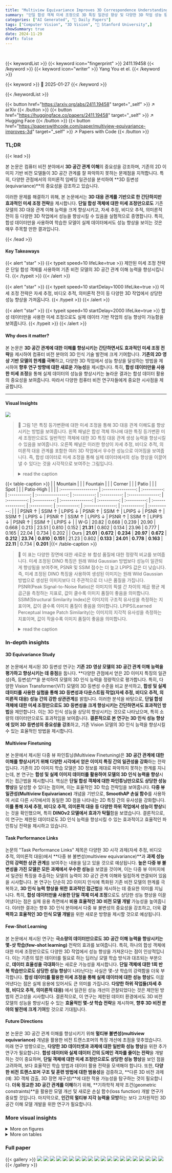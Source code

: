 ```yaml
---
title: "Multiview Equivariance Improves 3D Correspondence Understanding with Minimal Feature Finetuning"
summary: "단일 합성 객체 미세 조정으로 3D 특징 일관성 향상 및 다양한 3D 작업 성능 향상!"
categories: ["AI Generated", "🤗 Daily Papers"]
tags: ["Computer Vision", "3D Vision", "🏢 Stanford University",]
showSummary: true
date: 2024-11-29
draft: false
---
```


<br>

{{< keywordList >}}
{{< keyword icon="fingerprint" >}} 2411.19458 {{< /keyword >}}
{{< keyword icon="writer" >}} Yang You et el. {{< /keyword >}}
 
{{< keyword >}} 🤗 2025-01-27 {{< /keyword >}}
 
{{< /keywordList >}}

{{< button href="https://arxiv.org/abs/2411.19458" target="_self" >}}
↗ arXiv
{{< /button >}}
{{< button href="https://huggingface.co/papers/2411.19458" target="_self" >}}
↗ Hugging Face
{{< /button >}}
{{< button href="https://paperswithcode.com/paper/multiview-equivariance-improves-3d" target="_self" >}}
↗ Papers with Code
{{< /button >}}




### TL;DR


{{< lead >}}

본 논문은 컴퓨터 비전 분야에서 **3D 공간 관계 이해**의 중요성을 강조하며, 기존의 2D 이미지 기반 비전 모델들이 3D 공간 관계를 잘 파악하지 못하는 문제점을 지적합니다. 특히, 다양한 관점에서의 의미론적 임베딩 일관성을 분석하여 **3D 등변성(equivariance)**의 중요성을 강조하고 있습니다. 



이러한 문제를 해결하기 위해, 본 논문에서는 **3D 대응 관계를 기반으로 한 간단하지만 효과적인 미세 조정 전략**을 제시합니다. **단일 합성 객체에 대한 미세 조정만으로도** 기존 모델의 3D 대응 관계 이해 능력을 크게 향상시키고, 자세 추정, 비디오 추적, 의미론적 전이 등 다양한 3D 작업에서 성능을 향상시킬 수 있음을 실험적으로 증명합니다. 특히, 합성 데이터만을 사용하여 학습한 모델이 실제 데이터에서도 성능 향상을 보이는 것은 매우 주목할 만한 결과입니다.

{{< /lead >}}


#### Key Takeaways

{{< alert "star" >}}
{{< typeit speed=10 lifeLike=true >}} 제안된 미세 조정 전략은 단일 합성 객체를 사용하여 기존 비전 모델의 3D 공간 관계 이해 능력을 향상시킵니다. {{< /typeit >}}
{{< /alert >}}

{{< alert "star" >}}
{{< typeit speed=10 startDelay=1000 lifeLike=true >}} 미세 조정 전략은 자세 추정, 비디오 추적, 의미론적 전이 등 다양한 3D 작업에서 상당한 성능 향상을 가져옵니다. {{< /typeit >}}
{{< /alert >}}

{{< alert "star" >}}
{{< typeit speed=10 startDelay=2000 lifeLike=true >}} 합성 데이터만을 사용한 미세 조정으로도 실제 데이터 기반 작업의 성능 향상이 가능함을 보여줍니다. {{< /typeit >}}
{{< /alert >}}

#### Why does it matter?
본 논문은 **3D 공간 관계에 대한 이해를 향상시키는 간단하면서도 효과적인 미세 조정 전략**을 제시하여 컴퓨터 비전 분야의 3D 인식 기술 발전에 크게 기여합니다. **기존의 2D 영상 기반 모델의 한계를 극복**하고, 다양한 3D 작업에서 성능 향상을 달성하는 방법을 제시하여 **향후 연구 방향에 대한 새로운 가능성**을 제시합니다. 특히, **합성 데이터만을 사용한 미세 조정**을 통해 실제 데이터의 성능을 향상시키는 놀라운 결과는 합성 데이터 활용의 중요성을 보여줍니다. 따라서 다양한 컴퓨터 비전 연구자들에게 중요한 시사점을 제공합니다.

------
#### Visual Insights



![](https://arxiv.org/html/2411.19458/extracted/6033091/figures/teaser.png)

> 🔼 그림 1은 특징 등가변환에 대한 미세 조정을 통해 3D 대응 관계 이해도를 향상시키는 방법을 보여줍니다. 왼쪽 패널은 합성 객체 하나에 대한 특징 등가변환 미세 조정만으로도 일반적인 객체에 대한 3D 특징 대응 관계 생성 능력을 향상시킬 수 있음을 보여줍니다. 오른쪽 패널은 이러한 향상이 자세 추정, 비디오 추적, 의미론적 대응 관계를 포함한 여러 3D 작업에서 우수한 성능으로 이어짐을 보여줍니다.  즉, 합성 데이터로 미세 조정을 통해 실제 데이터에서의 성능 향상을 이끌어낼 수 있다는 것을 시각적으로 보여주는 그림입니다.
> <details>
> <summary>read the caption</summary>
> Figure 1: Improving 3D correspondence understanding through finetuning on feature equivariance. Left: finetuning feature equivariance on one synthetic object can already enhance the vision transformer’s ability to generate better 3D feature correspondences on general objects. Right: This improvement further leads to superior performance across multiple 3D tasks, including pose estimation, video tracking, and semantic correspondence.
> </details>





{{< table-caption >}}
|                     | Mountain          |             |             | Fountain         |             |             | Corner           |             |             | Patio            |             |             | Spot             |             |             | Patio-High       |             |             |
| :------------------ | :----------------: | :----------: | :----------: | :---------------: | :----------: | :----------: | :---------------: | :----------: | :----------: | :---------------: | :----------: | :----------: | :---------------: | :----------: | :----------: | :---------------: | :----------: | :----------: |
|                     | PSNR ↑             | SSIM ↑       | LPIPS ↓      | PSNR ↑            | SSIM ↑       | LPIPS ↓      | PSNR ↑            | SSIM ↑       | LPIPS ↓      | PSNR ↑            | SSIM ↑       | LPIPS ↓      | PSNR ↑            | SSIM ↑       | LPIPS ↓      | PSNR ↑            | SSIM ↑       | LPIPS ↓      |
| W-G                 | 20.82             | 0.668        | 0.239        | 20.90            | 0.668        | 0.213        | 23.51            | 0.810        | 0.152        | **21.31**         | 0.802        | 0.134        | 23.96            | 0.777        | 0.165        | 22.04            | 0.734        | 0.202        |
| Ours                | **21.01**         | **0.672**    | **0.234**    | **20.97**        | **0.672**    | **0.212**    | **23.74**         | **0.810**    | **0.151**    | 21.23            | 0.802        | **0.133**    | **24.01**         | **0.778**    | **0.163**    | **22.11**         | 0.734        | **0.201**    |{{< /table-caption >}}

> 🔼 이 표는 다양한 장면에 대한 새로운 뷰 합성 품질에 대한 정량적 비교를 보여줍니다. 미세 조정된 DINO 특징은 원래 Wild Gaussian 방법보다 성능이 일관되게 향상됨을 보여주며, PSNR 및 SSIM 점수는 더 높고 LPIPS 값은 더 낮습니다. 즉, 미세 조정된 DINO 특징을 사용하여 생성된 이미지는 원래 Wild Gaussian 방법으로 생성된 이미지보다 더 주관적으로 더 나은 품질을 가집니다. PSNR(Peak Signal-to-Noise Ratio)은 이미지의 픽셀 간 차이의 제곱 평균 제곱근을 측정하는 지표로, 값이 클수록 이미지 품질이 좋음을 의미합니다. SSIM(Structural Similarity Index)은 이미지의 구조적 유사성을 측정하는 지표이며, 값이 클수록 이미지 품질이 좋음을 의미합니다. LPIPS(Learned Perceptual Image Patch Similarity)는 이미지의 지각적 유사성을 측정하는 지표이며, 값이 작을수록 이미지 품질이 좋음을 의미합니다.
> <details>
> <summary>read the caption</summary>
> Table 1: Quantitative comparison of novel view synthesis quality across different scenes. Our fine-tuned DINO features consistently improve performance over the original Wild-Gaussians method, showing higher PSNR and SSIM scores, and lower LPIPS values.
> </details>





### In-depth insights


#### 3D Equivariance Study
본 논문에서 제시된 3D 등변성 연구는 **기존 2D 영상 모델의 3D 공간 관계 이해 능력을 평가하고 향상시키는 데 중점**을 둡니다.  **다양한 관점에서 얻은 2D 이미지 특징의 일관성(즉, 등변성)**을 분석하여 모델의 3D 인식 능력을 정량적으로 평가합니다. 특히, 다양한 Vision Transformer(ViT) 모델의 3D 등변성 수준을 비교 분석하고, **합성 및 실제 데이터를 사용한 실험을 통해 3D 등변성과 다운스트림 작업(자세 추정, 비디오 추적, 의미론적 대응) 성능 간의 강한 상관관계**를 밝힙니다. 이러한 분석을 바탕으로, **단일 합성 객체에 대한 미세 조정만으로도 3D 등변성을 크게 향상시키는 간단하면서도 효과적인 방법**을 제안합니다. 이는 3D 인식 성능을 상당히 향상시키는 것으로 나타났으며, 특히 소량의 데이터만으로도 효과적임을 보여줍니다.  **결론적으로 본 연구는 3D 인식 성능 향상에 있어 3D 등변성의 중요성을 강조**하고,  기존 Vision 모델의 3D 인식 능력을 향상시킬 수 있는 효율적인 방법을 제시합니다.

#### Multiview Finetuning
본 논문에서 제시된 다중 뷰 파인튜닝(Multiview Finetuning)은 **3D 공간 관계에 대한 이해를 향상시키기 위해 다양한 시각에서 얻은 이미지 특징 간의 일관성을 강화**하는 전략입니다.  기존의 2D 이미지 학습 모델은 3D 정보를 제대로 파악하지 못하는 한계를 지니는데, 본 연구는 **합성 및 실제 이미지 데이터를 활용하여 모델의 3D 인식 능력을 향상**시키는 접근법을 제시합니다.  핵심은 **단일 합성 객체에 대한 파인튜닝만으로도 상당한 성능 향상**을 달성할 수 있다는 점이며, 이는 효율적인 3D 학습 전략임을 보여줍니다.  **다중 뷰 일관성(Multiview Equivariance)** 개념을 기반으로, **SmoothAP 손실 함수**를 사용하여 서로 다른 시각에서의 동일한 3D 점을 나타내는 2D 특징 간의 유사성을 강화합니다.  **이를 통해 자세 추정, 비디오 추적, 의미론적 대응 등 다양한 하위 작업에서 성능이 향상**되는 것을 확인했으며, 특히 **DINOv2 모델에서 효과가 탁월**함을 보였습니다.  결론적으로, 이 연구는 제한된 데이터로도 3D 인식 능력을 향상시킬 수 있는 효과적이고 효율적인 파인튜닝 전략을 제시하고 있습니다.

#### Task Performance Links
논문의 "Task Performance Links" 제목은 다양한 3D 시각 과제(자세 추정, 비디오 추적, 의미론적 대응)에서 **다중 뷰 불변성(multiview equivariance)**과 **과제 성능 간의 강력한 상관 관계**를 보여주는 내용을 담고 있을 것으로 예상됩니다.  **높은 다중 뷰 불변성을 가진 모델은 모든 과제에서 우수한 성능**을 보였을 것이며, 이는 다중 뷰 이미지에서 일관된 특징을 추출하는 모델의 능력이 3D 공간 관계 이해와 밀접하게 연결되어 있음을 시사합니다.  본 연구는 단순히 2D 이미지 인식에 특화된 기존 비전 모델의 한계를 극복하고, **3D 인식 능력 향상을 위한 효과적인 접근법**을 제시하는 데 중요한 의미를 지닙니다.  특히, **합성 데이터만을 사용한 단일 객체 미세 조정**으로도 상당한 성능 향상을 이끌어냈다는 점은 실제 응용 측면에서 **비용 효율적인 3D 비전 모델 개발** 가능성을 높여줍니다. 이러한 결과는 향후 3D 인식 분야에서 다중 뷰 불변성의 중요성을 강조하고, 더욱 **강력하고 효율적인 3D 인식 모델 개발**을 위한 새로운 방향을 제시할 것으로 예상됩니다.

#### Few-Shot Learning
본 논문에서 제시된 연구는 **극소량의 데이터만으로도 3D 공간 이해 능력을 향상시키는 몇-샷 학습(few-shot learning)** 전략의 효과를 보여줍니다.  특히, 하나의 합성 객체에 대한 미세 조정만으로도 다양한 3D 작업에서 성능 향상을 가져온다는 점이 인상적입니다. 이는 기존의 많은 데이터를 필요로 하는 딥러닝 모델 학습 방식과 대조되는 부분으로, **데이터 효율성을 극대화**하는 새로운 가능성을 제시합니다.  **단일 객체에 대한 1회 반복 학습만으로도 상당한 성능 향상**이 나타난다는 사실은 몇-샷 학습의 강력함을 더욱 부각합니다.  **합성 데이터를 활용한 미세 조정을 통해 실제 데이터에 대한 성능 향상**도 이끌어낸다는 점은 실제 응용에 있어서도 큰 의미를 가집니다.  **다양한 하위 작업들(자세 추정, 비디오 추적, 의미론적 대응)** 에서 일관된 성능 개선이 관찰되었다는 것은 제안된 방법의 견고성을 시사합니다.  결론적으로, 이 연구는 제한된 데이터 환경에서도 3D 비전 모델의 성능을 향상시킬 수 있는 **효율적인 몇-샷 학습 전략**을 제시하며, **향후 3D 비전 분야의 발전에 크게 기여**할 것으로 기대됩니다.

#### Future Directions
본 논문은 3D 공간 관계 이해를 향상시키기 위해 **멀티뷰 불변성(multiview equivariance)** 개념을 활용한 비전 트랜스포머의 특징 개선에 초점을 맞추었습니다.  미래 연구 방향으로는, **다양한 3D 데이터셋과 과제에 대한 일반화 성능 향상**을 위한 추가 연구가 필요합니다.  **합성 데이터와 실제 데이터 간의 도메인 격차를 줄이는 전략**을 개발하는 것이 중요하며,  **단일 객체에 대한 미세 조정만으로도 상당한 성능 향상**을 보인 점을 고려하여, 보다 효율적인 학습 방법과 데이터 활용 전략을 모색해야 합니다.  또한, **다양한 비전 트랜스포머 구조 및 훈련 방법에 대한 범용성**을 검증하고,  **다른 3D 비전 과제(예: 3D 객체 검출, 3D 장면 재구성)**에 대한 적용 가능성을 탐구하는 것이 필요합니다.  **더욱 정교한 3D 공간 관계를 이해**하기 위해, **기하학적 제약 조건(geometric constraints)**을 활용한 모델 개선 및 새로운 손실 함수(loss function) 개발 연구가 중요할 것입니다.  마지막으로, **인간의 멀티뷰 지각 능력을 모방**하는 보다 고차원적인 3D 공간 이해 모델 개발을 위한 연구가 필요합니다.


### More visual insights

<details>
<summary>More on figures
</summary>


![](https://arxiv.org/html/2411.19458/extracted/6033091/figures/horse.png)

> 🔼 그림 2는 다양한 비전 트랜스포머 모델(ViT)의 특징을 시각화하여 3D 공간 관계 이해 능력을 비교 분석한 그림입니다. Objaverse 데이터셋에서 렌더링된 이미지를 사용하여 각 모델이 추출한 고차원 특징을 PCA(주성분 분석)를 통해 저차원으로 변환하고 색상으로 표현했습니다. 그림을 통해 MAE 모델은 객체의 서로 다른 부분(예: 머리와 몸통)을 구분하는 데 어려움을 겪고, CLIP과 DeiT 모델은 특정 영역(예: 가슴 부위)에서 두 관점 간의 특징 일관성이 부족함을 확인할 수 있습니다. 반면에 DINOv2 모델은 다른 모델들에 비해 관점 간의 특징 일관성이 가장 높아 3D 공간 관계를 가장 잘 이해하고 있음을 보여줍니다.
> <details>
> <summary>read the caption</summary>
> Figure 2: Feature visualizations of different models. The sample image is rendered from Objeverse. Colors are computed from the high-dimensional features using PCA. We can see that MAE struggles to distinguish different parts of the content (e.g.similar features between head and body). Both CLIP and DeiT produce inconsistent features for the chest region between View 1 and View 2. DINOv2 gives the best correspondence.
> </details>



![](https://arxiv.org/html/2411.19458/extracted/6033091/figures/correspondence_type.png)

> 🔼 그림 3은 다중 뷰 특징 등가변환과 작업 성능 간의 상관관계를 보여줍니다. 가로축은 낮은 APE 값이 더 나은 특징 등가변환을 나타내는 반면, 세로축은 네 개의 그래프 모두에서 더 높은 작업 성능을 나타냅니다. 데이터 점들은 왼쪽 상단에서 오른쪽 하단으로 대각선 방향으로 거의 일직선으로 정렬되어 있으며, 이는 향상된 특징 등가변환과 더 나은 작업 성능 간의 강력한 상관관계를 시사합니다.
> <details>
> <summary>read the caption</summary>
> Figure 3: Correlation between multiview feature equivariance and the task performances. Along the horizontal axis, lower APE indicates better feature equivariance, while the vertical axis reflects higher task performance across all four plots. The data points align roughly along the diagonal from the top left to the bottom right, suggesting a strong correlation between improved feature equivariance and better task performance.
> </details>



![](https://arxiv.org/html/2411.19458/x1.png)

> 🔼 본 논문의 그림 4는 연구에서 평가한 세 가지 유형의 대응 작업을 보여줍니다.  왼쪽부터 차례로, 단일 객체에 대한 강체 변환(SE(3)) 하에서의 대응 관계를 평가하는 자세 추정, 비강체 또는 관절 변환 하에서 동일한 객체에 대한 대응 관계를 평가하는 비디오 추적, 그리고 의미론적으로 유사한 서로 다른 객체들 간의 대응 관계를 평가하는 의미론적 대응이 포함되어 있습니다. 각 작업의 복잡성은 자세 추정에서 의미론적 대응으로 증가하며, 3D 대응 이해의 다양한 측면을 포괄합니다.
> <details>
> <summary>read the caption</summary>
> Figure 4: Illustration of different types of correspondence tasks evaluated in our work.
> </details>



![](https://arxiv.org/html/2411.19458/extracted/6033091/figures/finetune_tracking.png)

> 🔼 그림 5는 합성 이미지(Objaverse)에서 실제 이미지(MVImgNet)로의 일반화 능력을 보여줍니다. 왼쪽 그래프는 두 데이터셋에서 평가된 평균 픽셀 오차(APE) 간의 상관관계를 보여줍니다. 데이터 포인트가 왼쪽 아래에서 오른쪽 위로 대각선 방향으로 분포되어 있는 것은 두 데이터셋 간의 상관관계가 높음을 시사합니다. 모델 이름 옆에 있는 * 표시는 미세 조정된 모델임을 나타냅니다. 모든 미세 조정은 Objaverse의 합성 데이터만 사용하여 수행되었습니다. 오른쪽 그래프는 Objaverse에서 미세 조정된 모델의 특징 등가변성(PCDP 측정)이 MVImgNet에서 향상되었음을 보여줍니다.
> <details>
> <summary>read the caption</summary>
> Figure 5:  Generalization from synthetic images (Objaverse) to real images (MVImgNet). Left: Data points roughly around the diagonal from the bottom left to the upper right indicate the correlation between the APE tested on the two datasets. The * next to the model name means it is finetuned. All finetuning is done on Objaverse with only synthetic data. Right: Finetuned on Objaverse, the feature equivariance of the model (measured in PCDP) improves on MVImgNet.
> </details>



![](https://arxiv.org/html/2411.19458/extracted/6033091/figures/diff_objs.png)

> 🔼 그림 6은 MVImgNet 객체(왼쪽 두 열)과 TAP-VID-DAVIS 장면(오른쪽 한 열)에 대한 미세 조정 전후 DINOv2의 특징 시각화를 보여줍니다. 각 예시에 대해 세 가지 다른 뷰를 선택했습니다. 첫 번째 열은 PCA에 의해 생성된 기준 색상을 제공하고, 두 번째와 세 번째 열은 예측된 특징 대응을 보여줍니다. 미세 조정된 모델은 특히 톱니 모양 가장자리의 감소에서 알 수 있듯이 노이즈가 줄고 특징 경계가 더 매끄러워짐을 보여줍니다. 이 그림은 미세 조정을 통해 3D 특징 대응 이해가 향상되었음을 시각적으로 보여줍니다.  다양한 각도에서 본 동일한 물체의 특징 벡터가 얼마나 일관성있게 표현되는지 보여주는 것입니다.  미세조정 전에는 특징 벡터가 불규칙적이고 잡음이 많지만, 미세조정 후에는 더욱 매끄럽고 일관된 특징 벡터를 보여줍니다.
> <details>
> <summary>read the caption</summary>
> Figure 6: Feature visualization of DINOv2 before and after finetuning on MVImgNet objects (left two) and TAP-VID-DAVIS scenes (right one). For each example, we select three different views. The first column provides a reference color produced by PCA, while the second and third columns show the predicted feature correspondences. Our finetuned model demonstrates reduced noise and smoother feature boundaries, particularly noticeable in the reduction of jagged edges.
> </details>



![](https://arxiv.org/html/2411.19458/extracted/6033091/figures/lerf.jpg)

> 🔼 그림 7은 특징 등가변환 미세 조정 전후의 원샷 자세 추정 결과를 보여줍니다.  다양한 비전 트랜스포머 모델들에 대해 OnePose-LowTex와 YCB-Video 데이터셋에서의 자세 추정 정확도 변화를 1cm-1deg, 3cm-3deg, 5cm-5deg 오차 한계를 기준으로 평가하여 시각적으로 보여줍니다.  미세 조정 전과 후의 성능 차이를 비교하여 특징 등가변환 미세 조정이 원샷 자세 추정 성능 향상에 미치는 영향을 명확히 제시합니다. 각 그래프는 모델별 평균 재현율 (AR) 또는 자세 정확도(%)를 나타냅니다.
> <details>
> <summary>read the caption</summary>
> Figure 7: One-shot pose estimation results before and after feature equivariance finetuning.
> </details>



![](https://arxiv.org/html/2411.19458/extracted/6033091/figures/conv_exp.jpg)

> 🔼 그림 8은 특징 등가변환 미세 조정 전후의 비디오 추적 결과를 보여줍니다. 여러 모델에 대한 추적 결과가 다양한 색상으로 표시되어 있으며, 각 점의 궤적은 빨간색 선으로 표시됩니다. 미세 조정 전에는 궤적이 매우 불규칙하고 일관성이 없지만, 미세 조정 후에는 추적이 훨씬 더 안정적이고 정확해집니다. 이는 특징 등가변환 미세 조정이 비디오 추적 성능을 크게 향상시킨다는 것을 보여줍니다.
> <details>
> <summary>read the caption</summary>
> Figure 8: Video tracking results before and after feature equivariance finetuning.
> </details>



![](https://arxiv.org/html/2411.19458/extracted/6033091/figures/hemisphere.jpg)

> 🔼 그림 9는 특징 등변량 미세 조정 전후의 의미적 대응 결과를 보여줍니다. 다양한 비전 변환기 모델(DINOv2, DINOv2-Reg, MAE, CLIP, DeiT)에 대해, 동일한 객체의 서로 다른 관점에서 촬영된 이미지 쌍에 대한 특징 매칭 정확도를 평가합니다. 각 모델에 대해, 미세 조정 전과 후의 PCK(Percentage of Correct Keypoints)@0.05, PCK@0.10, PCK@0.15 지표를 다양한 관점(서로 다른 관점과 동일한 관점)에서 비교 분석하여, 제안된 미세 조정 기법이 의미적 대응 성능을 향상시키는 효과를 시각적으로 보여줍니다. 특히, 동일한 관점의 이미지 쌍에서는 성능 향상이 더욱 두드러집니다.
> <details>
> <summary>read the caption</summary>
> Figure 9: Semantic correspondence results before and after feature equivariance finetuneing.
> </details>



![](https://arxiv.org/html/2411.19458/extracted/6033091/figures/bg_inv.png)

> 🔼 그림 10은 DINOv2 모델을 0, 1, 5, 10, 20, 50, 100개의 객체를 사용하여 미세 조정했을 때 세 가지 과제(자세 추정, 비디오 추적, 의미론적 대응)에서의 성능을 보여줍니다.  이 그림은 제한된 양의 데이터만으로도 3D 대응 이해 능력을 향상시키는 데 효과적임을 보여줍니다. 특히, 단 하나의 객체만으로 미세 조정을 수행해도 상당한 성능 향상을 달성할 수 있음을 시사합니다.  이는 제안된 방법의 효율성과 실용성을 강조합니다.
> <details>
> <summary>read the caption</summary>
> Figure 10: Finetuned performances w.r.t.  #training objects. We evaluate the performances of the DINOv2 model finetuned with 0, 1, 5, 10, 20, 50, 100 objects on the three tasks.
> </details>



![](https://arxiv.org/html/2411.19458/extracted/6033091/figures/pose_estimation.jpg)

> 🔼 본 그림은 다양한 물체를 사용하여 특징 미세조정을 수행한 결과를 보여줍니다.  모든 결과는 미세조정된 DINOv2 모델을 사용하여 테스트되었습니다. 점선은 원래 사전 훈련된 모델의 성능을 나타냅니다.  단 하나의 물체만으로도 특징 미세조정 방법이 효과적임을 보여주며, 물체의 질감이 제한적이거나 일상 생활에서 흔하지 않은 물체일지라도 특정 물체의 선택에 대한 민감도가 낮음을 보여줍니다.  즉, 다양한 종류의 물체에 대해서도 뛰어난 성능을 보임을 의미합니다.
> <details>
> <summary>read the caption</summary>
> Figure 11: Finetuning with different objects. All results are tested with finetuned DINOv2. Dashed lines indicate the performances of the original pretrained model. The feature finetuning method is effective with as few as one single object. It also shows insensitivity to the specific choice of the object, even if the object has limited textures or is uncommon in daily life.
> </details>



![](https://arxiv.org/html/2411.19458/extracted/6033091/figures/tracking.jpg)

> 🔼 그림 12는 하나의 물체만을 사용하여 훈련된 반복 횟수(0, 1, 5, 10, 20, 50, 100, 1000, 10000)에 따른 미세 조정된 DINOv2의 성능을 보여줍니다. 이 그래프는 다양한 훈련 반복 횟수에 따른 세 가지 주요 과제(One-shot Pose Estimation, Video Tracking, Semantic Correspondence)에서의 성능 변화를 보여줍니다.  특히, 놀랍게도 단 한 번의 반복만으로도 성능 향상이 나타남을 보여주는 결과가 시각적으로 잘 나타나 있습니다. 이는 제한된 데이터로도 3D 공간 관계 이해 능력을 향상시킬 수 있음을 의미합니다.
> <details>
> <summary>read the caption</summary>
> Figure 12: Finetuned DINOv2 performances w.r.t.  #training iterations, trained with only one object over 0, 1, 5, 10, 20, 50, 100, 1000, 10000 training iterations.
> </details>



![](https://arxiv.org/html/2411.19458/extracted/6033091/figures/semantic_transfer.jpg)

> 🔼 그림 13은 FiT과 DINOv2의 의미적 대응 관계를 시각적으로 보여줍니다. FiT은 특정 부분의 의미를 상당히 왜곡하는 반면, DINOv2는 더 나은 의미적 일관성을 유지합니다. 이는 FiT이 이미지의 특징을 추출하는 방식에 차이가 있음을 시사합니다.  FiT이 특정 부분에 대한 의미적 정보를 제대로 포착하지 못하여 의미적 대응 관계를 정확하게 파악하지 못하는 것을 보여줍니다. 반면, DINOv2는 이미지의 전반적인 의미적 맥락을 잘 이해하여 더 정확한 대응 관계를 생성합니다.  이 그림은 FiT과 DINOv2의 차이점을 명확하게 보여주어,  3D 공간적 관계를 이해하는 데 있어 FiT의 한계를 보여줍니다.
> <details>
> <summary>read the caption</summary>
> Figure 13: FiT and DINOv2 semantic correspondence visualization. We find that FiT significantly disrupts the semantics of certain parts.
> </details>



![](https://arxiv.org/html/2411.19458/extracted/6033091/figures/semantic_depth.jpg)

> 🔼 그림 14는 LERF의 관련성 맵 시각화를 보여줍니다. '접시'라는 질의어에 대해, 미세 조정된 DINO 특징은 원래 DINO 특징과 비교하여 더욱 집중적이고 정확한 관련성 맵을 생성합니다. 접시 영역의 위치를 더 잘 파악하고 쿠키와 같은 관련 없는 영역의 노이즈를 줄였습니다. 이는 미세 조정된 DINO 특징이 더욱 개선된 일반적인 목적의 특징을 생성하고 다양한 응용 프로그램을 향상시킨다는 것을 보여줍니다.
> <details>
> <summary>read the caption</summary>
> Figure 14: Visualization of LERF relevancy maps for the query “plate”. Our finetuned DINO features produce a more focused and accurate relevancy map compared to the original DINO features, with better localization of the plate region and reduced noise in irrelevant areas such as cookies.
> </details>



![](https://arxiv.org/html/2411.19458/extracted/6033091/figures/sample_ycbv.png)

> 🔼 그림 15는 다양한 합성곱층을 사용하여 특징 시각화를 비교한 것입니다. 하나 이상의 합성곱층을 추가하면 강조 표시된 영역에서 볼 수 있듯이 노이즈가 발생하고 특징의 일관성이 저하됩니다. 즉, 여러 개의 합성곱 층을 사용하면 시각적 특징 표현의 질이 떨어져서, 이미지의 세부 정보를 더 잘 나타내지 못하고, 오히려 이미지 내부의 노이즈나 부정확한 정보들을 더 강조하는 결과를 보입니다. 이는 모델의 성능 저하로 이어질 수 있습니다.
> <details>
> <summary>read the caption</summary>
> Figure 15: Comparison of feature visualizations with varying convolutional layers. Adding more than one convolutional layer introduces noise and reduces feature coherence, as shown by the highlighted regions.
> </details>



![](https://arxiv.org/html/2411.19458/x2.png)

> 🔼 그림 16은 텍스처가 없는 반구의 다양한 시점에서의 특징 시각화를 보여줍니다.  상단 행은 네 가지 다른 각도에서 렌더링된 입력 반구를 보여줍니다. 중간 행은 RGB 매핑을 사용하여 시각화된 DINOv2의 특징 임베딩을 보여주는데, 시점 간에 일관성 없는 특징과 가장자리(흰색 원으로 강조 표시됨)가 나타납니다. 하단 행은 미세 조정된 DINOv2가 시점 간에 대응 관계를 더 잘 유지하는 더욱 일관된 특징을 생성함을 보여줍니다. 특히 가장자리와 안쪽/바깥쪽 시점에서 그 효과가 두드러집니다.
> <details>
> <summary>read the caption</summary>
> Figure 16: Feature visualization of an untextured hemisphere from different viewpoints. Top row: Input hemisphere rendered from four different angles. Middle row: Feature embeddings from DINOv2 visualized using RGB mapping, showing inconsistent features across views and edges (highlighted by white circles). Bottom row: Our fine-tuned DINOv2 produces more consistent features that better preserve correspondences across viewpoints, particularly at edges and inward outward views.
> </details>



</details>




<details>
<summary>More on tables
</summary>


{{< table-caption >}}
| ViT models | OnePose-LowTex | OnePose-LowTex | OnePose-LowTex | TAP-VID-DAVIS | TAP-VID-DAVIS | TAP-VID-DAVIS | PF-PASCAL (Diff. View) | PF-PASCAL (Diff. View) | PF-PASCAL (Diff. View) |
|---|---|---|---|---|---|---|---|---|---| 
|  | 1cm-1deg | 3cm-3deg | 5cm-5deg | AJ | OA | PCK0.05 | PCK0.10 | PCK0.15 |
| DINOv2-FT (Conv 0) | 11.69 | 53.85 | 72.83 | 44.50 | 60.79 | 84.08 | 44.82 | 57.14 | 65.26 |
| DINOv2-FT (Conv 1) | **13.58** | **58.03** | **77.35** | 46.85 | **63.84** | **84.15** | **47.25** | **60.76** | **67.57** |
| DINOv2-FT (Conv 2) | 13.12 | 56.14 | 75.45 | **47.42** | 63.25 | 84.12 | 46.32 | 58.05 | 64.90 |
| DINOv2-FT (Conv 3) | 12.15 | 53.63 | 74.46 | 46.84 | 62.14 | 82.90 | 41.60 | 53.97 | 60.22 |{{< /table-caption >}}
> 🔼 표 2는 비전 트랜스포머 모델에 추가된 합성곱층의 수에 따른 성능 변화를 보여줍니다. 추가된 합성곱 층의 수가 증가함에 따라, 특히 3D 대응 관계 이해를 요구하는 다운스트림 작업에서 성능이 향상되는 것을 보여주는 실험 결과를 제시합니다. 그러나, 합성곱 층의 수가 지나치게 많아지면 오히려 성능 저하가 발생하는 것을 확인할 수 있습니다.  이는 과적합으로 인해 밀집된 픽셀별 특징들의 일관성이 저하되기 때문으로 해석됩니다. 이 표는 3D 대응 관계 이해를 향상시키기 위한 최적의 합성곱 층 수를 찾는 데 도움이 됩니다.
> <details>
> <summary>read the caption</summary>
> Table 2: Ablation on the number of appended conv layers.
> </details>

{{< table-caption >}}
| ViT models | OnePose-LowTex |  |  | TAP-VID-DAVIS |  |  | PF-PASCAL (Diff. View) |  |  |
|---|---|---|---|---|---|---|---|---|---|---|
|  | 1cm-1deg | 3cm-3deg | 5cm-5deg | AJ | δavgx | OA | PCK0.05 | PCK0.10 | PCK0.15 |
|---|---|---|---|---|---|---|---|---|---|---|
| DINOv2-FT (Objaverse) | 13.58 | 58.03 | **77.35** | 46.85 | **63.84** | **84.15** | **47.25** | **60.76** | **67.57** |
| DINOv2-FT (MVImgNet) | 13.65 | 56.98 | 74.61 | 41.53 | 58.89 | 82.67 | 45.13 | 57.93 | 65.40 |
| DINOv2-FT (Scene-Centric) | **15.95** | **60.79** | 76.35 | **47.36** | 63.07 | 80.27 | 41.73 | 52.33 | 60.33 |
{{< /table-caption >}}
> 🔼 본 표는 논문의 Feature Finetuning with Multiview Equivariance 섹션에서, 다양한 모델에 대한 특징 미세 조정을 위해 사용된 데이터셋의 영향을 분석한 결과를 보여줍니다.  Objaverse, MVImgNet, 그리고 Scene-centric 데이터셋을 사용한 미세 조정 결과를 비교하여 각 데이터셋이 세 가지 하위 작업(자세 추정, 비디오 추적, 의미적 대응)의 성능에 미치는 영향을 정량적으로 제시합니다.  Objaverse는 합성 데이터셋이고, MVImgNet은 실제 이미지 데이터셋이며, Scene-centric은 복잡한 배경을 포함하는 장면 중심 데이터셋입니다. 이를 통해 각 데이터셋의 특징과 강점 및 약점을 파악하고, 모델의 3D 이해도 향상에 가장 효과적인 데이터셋을 선택하는 데 도움이 되는 정보를 제공합니다.
> <details>
> <summary>read the caption</summary>
> Table 3: Ablation on the dataset used for finetuning.
> </details>

{{< table-caption >}}
| **ViT models** | **OnePose-LowTex** | **OnePose-LowTex** | **OnePose-LowTex** | **TAP-VID-DAVIS** | **TAP-VID-DAVIS** | **TAP-VID-DAVIS** | **PF-PASCAL (Diff. View)** | **PF-PASCAL (Diff. View)** | **PF-PASCAL (Diff. View)** |
|---|---|---|---|---|---|---|---|---|---| 
|  | 1cm-1deg | 3cm-3deg | 5cm-5deg | AJ | <math alttext="\delta_{avg}^{x}" display="inline">\delta_{avg}^{x}</math> | OA | PCK0.05 | PCK0.10 | PCK0.15 |
|---|---|---|---|---|---|---|---|---|---| 
| DINOv2-FT (SmoothAP) | **13.58** | **58.03** | **77.35** | **46.85** | **63.84** | **84.15** | **47.25** | **60.76** | **67.57** |
| DINOv2-FT (Contrastive) | 13.28 | 55.57 | 75.68 | 43.79 | 62.20 | 81.84 | 46.70 | 58.08 | 66.21 |
| DINOv2-FT (DiffProc) | 12.92 | 55.00 | 74.86 | 43.60 | 61.32 | 82.74 | 43.89 | 57.22 | 64.66 |{{< /table-caption >}}
> 🔼 표 4는 다양한 손실 함수를 사용했을 때의 성능을 비교 분석한 결과를 보여줍니다. 실험 결과, SmoothAP 손실 함수가 다른 손실 함수들보다 전반적으로 가장 우수한 성능을 보였음을 확인할 수 있습니다.  다양한 비전 트랜스포머 모델에 대한 정량적 평가 결과(pose estimation, video tracking, semantic correspondence 세 가지 과제에 대한 평가 지표 포함)를 제시하여 SmoothAP의 효과를 명확하게 보여줍니다.
> <details>
> <summary>read the caption</summary>
> Table 4: Ablation on the loss function used. SmoothAP delivers the best overall performance.
> </details>

{{< table-caption >}}
| Model | 0.05↑ | 0.1↑ | 0.2↑ | APE(%)↓ | 
|---|---|---|---|---| 
| DINOv2 [Oquab et al. (2023)] | 22.60 | 36.84 | 58.88 | 19.12 | 
| finetuned | **30.61** | **43.65** | **61.78** | **17.98** | 
| DINOv2-Reg [Darcet et al. (2023)] | **23.05** | **37.24** | **58.23** | 19.51 | 
| finetuned | 22.81 | 36.39 | 57.84 | **19.48** | 
| MAE [He et al. (2022a)] | 16.25 | 30.71 | 55.46 | 20.58 | 
| finetuned | **22.57** | **35.94** | **56.93** | **19.88** | 
| CLIP [Radford et al. (2021)] | 17.05 | 33.00 | 57.17 | 20.11 | 
| finetuned | **22.54** | **38.01** | **59.71** | **19.17** | 
| DeiT [Touvron et al. (2022)] | 18.07 | 33.89 | 58.05 | 19.72 | 
| finetuned | **23.39** | **38.47** | **59.95** | **19.00** |{{< /table-caption >}}
> 🔼 이 표는 Objaverse 데이터셋에서 다양한 Vision Transformer 모델의 3D 등가변성(equivariance) 성능을 평가한 결과를 보여줍니다.  평가 지표로는 Average Pixel Error (APE)와 Percentage of Correct Dense Points (PCDP)를 사용했습니다. APE는 예측된 픽셀 대응점과 실제 대응점 사이의 평균 거리를 나타내며, PCDP는 특정 임계값 이내에 예측된 점들의 비율을 나타냅니다.  표에는 DINOv2, DINOv2-Reg, MAE, CLIP, DeiT 모델의 성능이 미세 조정 전과 후로 나뉘어 제시되어 있으며, 미세 조정을 통해 성능이 향상되었음을 보여줍니다.  각 모델의 APE 값과 PCDP(0.05, 0.1, 0.2) 값이 제시되어 있습니다.  낮은 APE 값과 높은 PCDP 값은 더 높은 정확도를 의미합니다.
> <details>
> <summary>read the caption</summary>
> Table 5: Evaluation of dense correspondence on Objaverse.
> </details>

{{< table-caption >}}
| Model | PCDP(%) 0.05↑ | PCDP(%) 0.1↑ | PCDP(%) 0.2↑ | APE(%)↓ | 
|---|---|---|---|---| 
| DINOv2 [Oquab et al. (2023)] | 62.09 | 77.94 | 92.49 | 6.24 | 
| finetuned | **71.74** | **83.12** | **93.41** | **4.96** | 
| DINOv2-Reg [Darcet et al. (2023)] | **64.54** | **78.99** | 92.25 | 6.06 | 
| finetuned | 64.35 | 78.38 | **92.36** | **5.90** | 
| MAE [He et al. (2022a)] | 59.10 | 75.82 | 91.42 | 6.73 | 
| finetuned | **73.76** | **82.58** | **92.75** | **4.76** | 
| CLIP [Radford et al. (2021)] | 46.63 | 63.49 | 80.53 | 11.34 | 
| finetuned | **60.23** | **72.78** | **85.69** | **8.42** | 
| DeiT [Touvron et al. (2022)] | 54.63 | 72.36 | 87.64 | 8.34 | 
| finetuned | **67.31** | **80.12** | **91.63** | **5.89** |{{< /table-caption >}}
> 🔼 이 표는 MVImgNet 데이터셋에서 다양한 Vision Transformer 모델들의 3D 등가변환 성능을 평가한 결과를 보여줍니다.  Average Pixel Error (APE)와 Percentage of Correct Dense Points (PCDP) 지표를 사용하여 모델들의 다중 뷰 특징 일관성을 정량적으로 측정하였습니다.  PCDP는 다양한 임계값 (0.05, 0.1, 0.2)에서 계산되어 모델의 정확도를 다각적으로 평가합니다.  APE는 예측된 픽셀 대응점과 실제 대응점 사이의 평균 거리를 나타내며, 값이 낮을수록 성능이 우수함을 의미합니다.  표에는 각 모델의 사전 훈련된 버전과 미세 조정된 버전의 결과가 모두 포함되어 있어, 미세 조정이 모델 성능에 미치는 영향을 비교 분석하는 데 유용합니다.
> <details>
> <summary>read the caption</summary>
> Table 6: Evaluation of dense correspondence on MVImgNet.
> </details>

{{< table-caption >}}
| Method | OnePose-LowTex |  |  | 
|---|---|---|---|
|  | 1cm-1deg | 3cm-3deg | 5cm-5deg |
| OnePose++ [He et al. (2022b)](https://arxiv.org/html/2411.19458v1#bib.bib20) | 16.8 | 57.7 | 72.1 |
| DUSt3R [Wang et al. (2024)](https://arxiv.org/html/2411.19458v1#bib.bib46) | 2.88 | 16.61 | 26.79 |
| FiT [Yue et al. (2024)](https://arxiv.org/html/2411.19458v1#bib.bib51) | 1.05 | 9.18 | 16.52 |
| FiT-Reg [Yue et al. (2024)](https://arxiv.org/html/2411.19458v1#bib.bib51) | 3.44 | 23.51 | 37.68 |
| DINOv2 [Oquab et al. (2023)](https://arxiv.org/html/2411.19458v1#bib.bib34) | 9.43 | 48.45 | 67.45 |
| Finetuned | **13.58** | **58.03** | **77.35** |
| DINOv2-Reg [Darcet et al. (2023)](https://arxiv.org/html/2411.19458v1#bib.bib8) | 9.95 | 52.65 | 71.72 |
| Finetuned | **13.41** | **59.32** | **78.64** |
| MAE [He et al. (2022a)](https://arxiv.org/html/2411.19458v1#bib.bib19) | 4.41 | 20.76 | 32.27 |
| Finetuned | **10.27** | **39.37** | **52.97** |
| CLIP [Radford et al. (2021)](https://arxiv.org/html/2411.19458v1#bib.bib37) | 2.85 | 19.65 | 33.84 |
| Finetuned | **6.72** | **35.63** | **52.94** |
| DeiT [Touvron et al. (2022)](https://arxiv.org/html/2411.19458v1#bib.bib42) | 2.55 | 16.85 | 31.67 |
| Finetuned | **7.20** | **33.24** | **49.43** |{{< /table-caption >}}
> 🔼 표 7은 논문의 One-Shot Object Pose Estimation 실험 결과를 보여줍니다. OnePose-LowTex 데이터셋을 사용하여 1cm-1deg, 3cm-3deg, 5cm-5deg 오차 범위 내에서의 정확도를 평가했습니다. 다양한 Vision Transformer 모델들(DINOv2, DINOv2-Reg, MAE, CLIP, DeiT)의 성능을 비교 분석하고, 본 논문에서 제안하는 특징 개선 기법을 적용했을 때의 성능 향상을 보여줍니다. 각 모델의 원래 성능과 Fine-tuning 이후의 성능을 비교하여, 제안된 방법의 효과를 수치적으로 제시합니다.
> <details>
> <summary>read the caption</summary>
> Table 7: Quantitative results of one-shot pose estimation on OnePose-LowTex.
> </details>

{{< table-caption >}}
| Method | VSD | MSSD | MSPD | AR |
|---|---|---|---|---|
| MegaPose [Labbé et al. (2022)](https://arxiv.org/html/2411.19458v1#bib.bib30) | 53.5 | 59.7 | 72.8 | 62.0 |
| DUSt3R [Wang et al. (2024)](https://arxiv.org/html/2411.19458v1#bib.bib46) | 11.6 | 11.5 | 15.8 | 13.0 |
| FiT [Yue et al. (2024)](https://arxiv.org/html/2411.19458v1#bib.bib51) | 4.4 | 3.2 | 3.4 | 3.7 |
| FiT-Reg [Yue et al. (2024)](https://arxiv.org/html/2411.19458v1#bib.bib51) | 10.2 | 9.4 | 11.3 | 10.3 |
| DINOv2 [Oquab et al. (2023)](https://arxiv.org/html/2411.19458v1#bib.bib34) | 34.9 | 39.4 | 58.8 | 44.4 |
| Finetuned | **39.9** | **44.4** | **63.9** | **49.4** |
| DINOv2-Reg [Darcet et al. (2023)](https://arxiv.org/html/2411.19458v1#bib.bib8) | 34.2 | 37.9 | 55.4 | 42.5 |
| Finetuned | **38.1** | **42.3** | **60.0** | **46.8** |
| MAE [He et al. (2022a)](https://arxiv.org/html/2411.19458v1#bib.bib19) | 15.9 | 17.9 | 26.8 | 20.2 |
| Finetuned | **32.2** | **36.8** | **54.0** | **41.0** |
| CLIP [Radford et al. (2021)](https://arxiv.org/html/2411.19458v1#bib.bib37) | 17.0 | 19.1 | 31.0 | 22.4 |
| Finetuned | **28.3** | **31.3** | **35.6** | **28.3** |
| DeiT [Touvron et al. (2022)](https://arxiv.org/html/2411.19458v1#bib.bib42) | 19.4 | 19.8 | 31.2 | 23.5 |
| Finetuned | **29.4** | **31.1** | **45.6** | **35.4** |{{< /table-caption >}}
> 🔼 표 8은 YCB-Video 데이터셋에서의 one-shot pose estimation 결과를 보여줍니다.  각 모델(DINOv2, DINOv2-Reg, MAE, CLIP, DeiT)에 대해, fine-tuning 전과 후의 성능을 VSD, MSSD, MSPD, AR 지표로 비교 분석합니다.  YCB-Video 데이터셋은 다양한 물체의 pose를 추정하는 데 사용되는 대표적인 benchmark 데이터셋으로, 본 표는 제시된 모델들의 3D 공간 이해 능력을 평가하는 데 중요한 역할을 합니다.  각 지표는 pose estimation의 정확도를 나타내며, 낮을수록 더 높은 정확도를 의미합니다.
> <details>
> <summary>read the caption</summary>
> Table 8: Quantitative results of one-shot pose estimation on YCB-Video.
> </details>

{{< table-caption >}}
| Method | TAP-VID-DAVIS |  |  |  
|---|---|---|---| 
|  | AJ | <math alttext="\delta_{avg}^{x}" class="ltx_Math" display="inline" id="A1.T9.1.1.1.1.m1.1"><semantics id="A1.T9.1.1.1.1.m1.1a"><msubsup id="A1.T9.1.1.1.1.m1.1.1" xref="A1.T9.1.1.1.1.m1.1.1.cmml"><mi id="A1.T9.1.1.1.1.m1.1.1.2.2" xref="A1.T9.1.1.1.1.m1.1.1.2.2.cmml">δ</mi><mrow id="A1.T9.1.1.1.1.m1.1.1.2.3" xref="A1.T9.1.1.1.1.m1.1.1.2.3.cmml"><mi id="A1.T9.1.1.1.1.m1.1.1.2.3.2" xref="A1.T9.1.1.1.1.m1.1.1.2.3.2.cmml">a</mi><mo id="A1.T9.1.1.1.1.m1.1.1.2.3.1" xref="A1.T9.1.1.1.1.m1.1.1.2.3.1.cmml">⁢</mo><mi id="A1.T9.1.1.1.1.m1.1.1.2.3.3" xref="A1.T9.1.1.1.1.m1.1.1.2.3.3.cmml">v</mi><mo id="A1.T9.1.1.1.1.m1.1.1.2.3.1a" xref="A1.T9.1.1.1.1.m1.1.1.2.3.1.cmml">⁢</mo><mi id="A1.T9.1.1.1.1.m1.1.1.2.3.4" xref="A1.T9.1.1.1.1.m1.1.1.2.3.4.cmml">g</mi></mrow><mi id="A1.T9.1.1.1.1.m1.1.1.3" xref="A1.T9.1.1.1.1.m1.1.1.3.cmml">x</mi></msubsup><annotation-xml encoding="MathML-Content" id="A1.T9.1.1.1.1.m1.1b"><apply id="A1.T9.1.1.1.1.m1.1.1.cmml" xref="A1.T9.1.1.1.1.m1.1.1"><csymbol cd="ambiguous" id="A1.T9.1.1.1.1.m1.1.1.1.cmml" xref="A1.T9.1.1.1.1.m1.1.1">superscript</csymbol><apply id="A1.T9.1.1.1.1.m1.1.1.2.cmml" xref="A1.T9.1.1.1.1.m1.1.1"><csymbol cd="ambiguous" id="A1.T9.1.1.1.1.m1.1.1.2.1.cmml" xref="A1.T9.1.1.1.1.m1.1.1">subscript</csymbol><ci id="A1.T9.1.1.1.1.m1.1.1.2.2.cmml" xref="A1.T9.1.1.1.1.m1.1.1.2.2">𝛿</ci><apply id="A1.T9.1.1.1.1.m1.1.1.2.3.cmml" xref="A1.T9.1.1.1.1.m1.1.1.2.3"><times id="A1.T9.1.1.1.1.m1.1.1.2.3.1.cmml" xref="A1.T9.1.1.1.1.m1.1.1.2.3.1"></times><ci id="A1.T9.1.1.1.1.m1.1.1.2.3.2.cmml" xref="A1.T9.1.1.1.1.m1.1.1.2.3.2">𝑎</ci><ci id="A1.T9.1.1.1.1.m1.1.1.2.3.3.cmml" xref="A1.T9.1.1.1.1.m1.1.1.2.3.3">𝑣</ci><ci id="A1.T9.1.1.1.1.m1.1.1.2.3.4.cmml" xref="A1.T9.1.1.1.1.m1.1.1.2.3.4">𝑔</ci></apply></apply><ci id="A1.T9.1.1.1.1.m1.1.1.3.cmml" xref="A1.T9.1.1.1.1.m1.1.1.3">𝑥</ci></apply></annotation-xml><annotation encoding="application/x-tex" id="A1.T9.1.1.1.1.m1.1c">\delta_{avg}^{x}</annotation><annotation encoding="application/x-llamapun" id="A1.T9.1.1.1.1.m1.1d">italic_δ start_POSTSUBSCRIPT italic_a italic_v italic_g end_POSTSUBSCRIPT start_POSTSUPERSCRIPT italic_x end_POSTSUPERSCRIPT</annotation></semantics></math> | OA |  
| Co-Tracker [Karaev et al. (2023)](https://arxiv.org/html/2411.19458v1#bib.bib25) | 65.6 | 79.4 | 89.5 |  
| DUSt3R [Wang et al. (2024)](https://arxiv.org/html/2411.19458v1#bib.bib46) | 13.06 | 22.64 | 77.27 |  
| FiT [Yue et al. (2024)](https://arxiv.org/html/2411.19458v1#bib.bib51) | 20.45 | 33.46 | 77.27 |  
| FiT-Reg | 23.28 | 37.30 | 77.27 |  
| DINOv2 [Oquab et al. (2023)](https://arxiv.org/html/2411.19458v1#bib.bib34) | 40.40 | 58.11 | 81.46 |  
| Finetuned | **46.85** | **63.84** | **84.15** |  
| DINOv2-Reg [Darcet et al. (2023)](https://arxiv.org/html/2411.19458v1#bib.bib8) | 37.89 | 55.43 | 80.77 |  
| Finetuned | **44.91** | **62.23** | **83.85** |  
| MAE [He et al. (2022a)](https://arxiv.org/html/2411.19458v1#bib.bib19) | 29.99 | 48.16 | **77.27** |  
| Finetuned | **36.04** | **54.97** | **77.27** |  
| CLIP [Radford et al. (2021)](https://arxiv.org/html/2411.19458v1#bib.bib37) | 25.86 | 41.17 | **79.28** |  
| Finetuned | **32.13** | **49.31** | 79.09 |  
| DeiT [Touvron et al. (2022)](https://arxiv.org/html/2411.19458v1#bib.bib42) | 26.80 | 42.06 | 78.45 |  
| Finetuned | **32.55** | **48.41** | **78.49** | {{< /table-caption >}}
> 🔼 표 9는 TAP-VID-DAVIS 데이터셋에서 다양한 비전 트랜스포머 모델의 비디오 추적 성능을 정량적으로 비교 분석한 결과를 보여줍니다.  각 모델에 대해 평균 자카드 지수(AJ), 평균 위치 정확도(avg), 폐색 정확도(OA) 세 가지 지표를 사용하여 성능을 측정했습니다.  표에는 미세 조정 전과 후의 성능을 모두 제시하여, 제안된 방법의 효과를 명확히 보여줍니다. 특히, DINOv2 모델이 미세 조정 후에 가장 우수한 성능을 보임을 알 수 있습니다. 
> <details>
> <summary>read the caption</summary>
> Table 9: Quantitative results of tracking on TAP-VID-DAVIS.
> </details>

{{< table-caption >}}
| Method | PF-PASCAL |  |  |  | 
|---|---|---|---|---|
|  | PCK0.05 | PCK0.10 | PCK0.15 |  | 
| DUSt3R [Wang et al. (2024)](https://arxiv.org/html/2411.19458v1#bib.bib46) | 4.70 | 8.21 | 13.01 |  | 
| FiT [Yue et al. (2024)](https://arxiv.org/html/2411.19458v1#bib.bib51) | 13.10 | 23.99 | 33.45 |  | 
| FiT-Reg [Yue et al. (2024)](https://arxiv.org/html/2411.19458v1#bib.bib51) | 22.39 | 36.45 | 45.27 |  | 
| DINOv2 [Oquab et al. (2023)](https://arxiv.org/html/2411.19458v1#bib.bib34) | 42.18 | 56.90 | 65.59 |  | 
| Ours | **47.24** | **60.76** | **67.57** |  | 
| DINOv2-Reg [Darcet et al. (2023)](https://arxiv.org/html/2411.19458v1#bib.bib8) | 38.29 | 53.74 | 61.94 |  | 
| Finetuned | **44.44** | **57.27** | **65.27** |  | 
| MAE [He et al. (2022a)](https://arxiv.org/html/2411.19458v1#bib.bib19) | 11.98 | 20.16 | 28.16 |  | 
| Finetuned | **14.45** | **23.79** | **32.56** |  | 
| CLIP [Radford et al. (2021)](https://arxiv.org/html/2411.19458v1#bib.bib37) | 13.87 | 24.85 | 35.13 |  | 
| Finetuned | **20.39** | **32.36** | **42.58** |  | 
| DeiT [Touvron et al. (2022)](https://arxiv.org/html/2411.19458v1#bib.bib42) | 17.73 | 31.17 | 41.17 |  | 
| Finetuned | **20.24** | **33.29** | **41.62** |  | {{< /table-caption >}}
> 🔼 표 10은 PF-PASCAL 데이터셋에서 서로 다른 뷰포인트를 가진 이미지 쌍에 대한 정량적 결과를 보여줍니다.  PF-PASCAL은 객체의 다양한 시점에서 촬영된 이미지 쌍으로 이루어진 데이터셋으로, 모델이 다른 시점에서 동일한 객체를 인식하고 대응점을 찾는 능력을 평가하는 데 사용됩니다.  표는 다양한 비전 변환기 모델(DINOv2, DINOv2-Reg, MAE, CLIP, DeiT)에 대해, 미세 조정 전과 후의 PCK@0.05, PCK@0.10, PCK@0.15 지표를 제시합니다. PCK는 예측된 키포인트와 실제 키포인트 사이의 오차를 측정하는 지표입니다.  이 표를 통해 다양한 모델의 다중 뷰 일관성과 3D 대응 이해 능력을 비교 분석할 수 있습니다.
> <details>
> <summary>read the caption</summary>
> Table 10: Quantitative results of PF-PASCAL (Different Viewpoints).
> </details>

{{< table-caption >}}
| Method | PF-PASCAL |  |  |  |
|---|---|---|---|---|
|  | PCK0.05 | PCK0.10 | PCK0.15 |  |
| DUSt3R [Wang et al. (2024)](https://arxiv.org/html/2411.19458v1#bib.bib46) | 2.64 | 8.01 | 15.00 |  |
| FiT [Yue et al. (2024)](https://arxiv.org/html/2411.19458v1#bib.bib51) | 13.96 | 27.42 | 37.39 |  |
| FiT-Reg [Yue et al. (2024)](https://arxiv.org/html/2411.19458v1#bib.bib51) | 26.47 | 45.74 | 55.32 |  |
| DINOv2 [Oquab et al. (2023)](https://arxiv.org/html/2411.19458v1#bib.bib34) | 60.22 | 79.05 | 85.95 |  |
| Finetuned | **69.16** | **84.94** | **89.82** |  |
| DINOv2-Reg [Darcet et al. (2023)](https://arxiv.org/html/2411.19458v1#bib.bib8) | 52.86 | 71.93 | 80.11 |  |
| Finetuned | **62.63** | **79.24** | **86.69** |  |
| MAE [He et al. (2022a)](https://arxiv.org/html/2411.19458v1#bib.bib19) | 17.16 | 31.52 | 43.54 |  |
| Finetuned | **21.26** | **36.16** | **48.52** |  |
| CLIP [Radford et al. (2021)](https://arxiv.org/html/2411.19458v1#bib.bib37) | 17.44 | 31.38 | 41.81 |  |
| Finetuned | **27.40** | **42.72** | **52.67** |  |
| DeiT [Touvron et al. (2022)](https://arxiv.org/html/2411.19458v1#bib.bib42) | 21.21 | 38.96 | 50.36 |  |
| Finetuned | **30.18** | **49.69** | **60.34** |  |{{< /table-caption >}}
> 🔼 표 11은 PF-PASCAL 데이터셋에서 같은 시점(Same Viewpoint)으로 촬영된 이미지 쌍에 대한 정량적 결과를 보여줍니다.  다양한 비전 트랜스포머 모델들의 성능을 PCK@0.05, PCK@0.10, PCK@0.15 세 가지 지표를 사용하여 평가하였습니다.  각 지표는 예측된 키포인트와 실제 키포인트 사이의 거리 오차를 기준으로 계산되며, 값이 클수록 정확도가 높음을 의미합니다.  본 표는 다양한 모델들(예: DINOv2, MAE, CLIP, DeiT)의 기본 성능과 미세 조정(Finetuned) 후 성능을 비교하여, 제안된 미세 조정 기법의 효과를 보여줍니다.  특히, 같은 시점에서 촬영된 이미지 쌍을 사용하여 모델의 3D 공간 이해 능력을 보다 정확하게 평가합니다.
> <details>
> <summary>read the caption</summary>
> Table 11: Quantitative results of PF-PASCAL (Same Viewpoint).
> </details>

{{< table-caption >}}
| ViT models | OnePose-LowTex |  |  | TAP-VID-DAVIS |  |  | PF-PASCAL (Diff. View) |  |  |
|---|---|---|---|---|---|---|---|---|---|---|
|  | 1cm-1deg | 3cm-3deg | 5cm-5deg | AJ |  δ<sup>x</sup><sub>avg</sub> | OA | PCK0.05 | PCK0.10 | PCK0.15 |
|---|---|---|---|---|---|---|---|---|---|---|
| DINOv2-S | 8.14 | 45.77 | 65.79 | 37.56 | 55.04 | 80.54 | 39.02 | 53.26 | **61.49** |
| Finetuned | **12.85** | **56.17** | **74.27** | **45.17** | **61.35** | **83.14** | **41.02** | **53.78** | 60.95 |
| DINOv2-L | 10.83 | 51.68 | 70.01 | 42.56 | 59.88 | 83.29 | 44.22 | 57.92 | 65.85 |
| Finetuned | **13.86** | **58.79** | **77.46** | **49.10** | **65.00** | **85.42** | **51.66** | **62.96** | **70.48** |
| DINOv2-G | 13.58 | 58.73 | 76.27 | 44.79 | 61.01 | 85.27 | 44.57 | 57.63 | 65.76 |
| Finetuned | **14.58** | **60.08** | **78.48** | **50.77** | **66.00** | **85.82** | **50.89** | **61.98** | **68.44** |
| DINOv2-S-reg | 10.25 | 49.04 | 68.83 | 34.61 | 52.21 | 79.35 | 31.30 | 45.47 | 54.73 |
| Finetuned | **12.25** | **56.69** | **75.66** | **40.53** | **58.50** | **81.14** | **38.78** | **52.08** | **59.26** |
| DINOv2-L-reg | 10.89 | 51.17 | 69.99 | 39.47 | 56.69 | 82.26 | 41.26 | 56.24 | 63.38 |
| Finetuned | **14.00** | **58.58** | **77.12** | **46.43** | **63.20** | **84.43** | **48.03** | **60.17** | **67.13** |
| DINOv2-G-reg | 11.14 | 53.84 | 72.28 | 41.39 | 58.62 | 83.09 | 40.94 | 53.84 | 61.87 |
| Finetuned | **14.24** | **59.88** | **79.19** | **47.93** | **64.43** | **85.38** | **47.36** | **59.20** | **66.55** |{{< /table-caption >}}
> 🔼 표 12는 본 논문에서 제시된 특징 개선 방법을 적용했을 때 다양한 DINO 변형 모델(DINOv2-S, DINOv2-L, DINOv2-G, DINOv2-S-reg, DINOv2-L-reg, DINOv2-G-reg)의 성능을 OnePose-LowTex, TAP-VID-DAVIS, PF-PASCAL 데이터셋에서 평가한 결과를 보여줍니다. 각 데이터셋은 서로 다른 3D 이해 작업 (One-shot pose estimation, Video tracking, Semantic correspondence)을 나타내며, 표에는 각 모델과 데이터셋 조합에 대한 정량적 성능 지표(1cm-1deg, 3cm-3deg, 5cm-5deg, AJ,  δα , OA, PCK@0.05, PCK@0.10, PCK@0.15)가 제시되어 있습니다. 이를 통해 다양한 모델 변형 및 데이터셋에 따른 성능 변화를 비교 분석하고, 제시된 특징 개선 기법의 일반화 성능을 확인할 수 있습니다.
> <details>
> <summary>read the caption</summary>
> Table 12: Other dino variant results on OnePose-LowTex, TAP-VID-DAVIS, and PF-PASCAL.
> </details>

{{< table-caption >}}
|               | OnePose-LowTex             |                   |                   | TAP-VID-DAVIS       |                   | PF-PASCAL             |                   |                   |               |
| :------------- | :--------------------------: | :------------------: | :------------------: | :------------------: | :------------------: | :---------------------: | :------------------: | :------------------: | :------------- |
|               | 1cm 1deg                     | 3cm 3deg             | 5cm 5deg             | AJ                  | δ<sub>avg</sub>       | OA                     | PCK0.05             | PCK0.10             | PCK0.15        |
| ConvNext-small | 3.25                         | 13.46                 | 21.39                 | 15.98                | 26.08                | **74.72**              | 10.32                 | 16.30                 | 22.17         |
| small-finetuned | **5.28**                      | **19.98**              | **28.23**              | **16.70**             | **26.56**             | 74.54                 | **11.61**              | **19.38**              | **25.56**       |
| ConvNext-base  | 5.10                         | 22.22                 | 34.81                 | 17.57                | 28.21                | **72.47**              | 13.62                 | 21.03                 | 27.81         |
| base-finetuned | **8.05**                      | **32.69**              | **46.41**              | **18.53**             | **28.48**             | 71.24                 | **15.64**              | **25.37**              | **32.13**       |
| ConvNext-large | 4.71                         | 25.33                 | 36.48                 | 19.43                | 30.24                | 73.71                 | 11.05                 | 17.57                 | 24.19         |
| large-finetuned | **7.21**                      | **30.68**              | **44.47**              | **19.45**             | **30.68**             | **74.33**              | **14.56**              | **24.04**              | **31.57**       |{{< /table-caption >}}
> 🔼 표 13은 ConvNeXt 모델에 대한 특징 미세조정 결과를 보여줍니다. OnePose-LowTex, TAP-VID-DAVIS 및 PF-PASCAL 세 가지 다른 데이터셋에서의 1cm-1deg, 3cm-3deg, 5cm-5deg, 평균 Jaccard 지수(AJ), 평균 정확도(avg), 폐색 정확도(OA), PCK@0.05, PCK@0.10, PCK@0.15 성능을 보여줍니다.  미세조정 전후의 성능을 비교하여 ConvNeXt 모델의 미세조정 효과를 확인할 수 있습니다.
> <details>
> <summary>read the caption</summary>
> Table 13: ConvNext finetuning results on OnePose-LowTex, TAP-VID-DAVIS, and PF-PASCAL.
> </details>

{{< table-caption >}}
| Model | Paris-H Inst. Recognition |  | VOC2012 Segmentation |  | NYUv2 Depth Estimation |  | 
|---|---|---|---|---|---|---| 
|  | Cls↑ | Cls+Patch↑ | mIoU↑ | mAcc↑ | δ₁↑ | abs rel↓ | 
| DINOv2 Oquab et al. (2023) | 75.92 | 73.69 | **83.60** | **90.82** | **86.88** | **0.1238** | 
| Finetuned | **76.23** | **75.43** | 82.65 | 90.21 | 85.48 | 0.1299 | {{< /table-caption >}}
> 🔼 표 14는 본 논문에서 제시된 3가지 작업, 즉 인스턴스 인식, 의미론적 분할 및 깊이 추정에 대한 정량적 결과를 보여줍니다. 각 작업에 대해 여러 모델의 성능을 평가하고 비교합니다. 이 표는 다양한 모델의 성능을 비교하여 각 작업에 대한 성능을 정량적으로 보여주는 지표들을 포함합니다.  세부적으로는 인스턴스 인식 작업에 대해서는 mAP(평균 정밀도) 점수를, 의미론적 분할 작업에 대해서는 mIoU(평균 IoU) 및 mAcc(평균 정확도) 점수를, 깊이 추정 작업에 대해서는 d1 점수와 절대 상대 오차(abs rel)를 제시합니다. 이를 통해 제시된 방법의 성능을 다양한 측면에서 종합적으로 비교 분석하는 데 도움을 줍니다.
> <details>
> <summary>read the caption</summary>
> Table 14: Quantitative results of instance recoginition, semantic segmentation and depth estimation.
> </details>

{{< table-caption >}}
| ViT models | OnePose-LowTex |  |  | TAP-VID-DAVIS |  |  | PF-PASCAL (Diff. View) |  |  |
|---|---|---|---|---|---|---|---|---|---|---|
|  | 1cm-1deg | 3cm-3deg | 5cm-5deg | AJ |  δavgx  | OA | PCK0.05 | PCK0.10 | PCK0.15 |
|---|---|---|---|---|---|---|---|---|---|---|
| DINOv2-FT (LR 1e-6) | 11.86 | 55.03 | 73.12 | 44.79 | 62.56 | 83.17 | **47.34** | 60.10 | **68.23** |
| DINOv2-FT (LR 3e-6) | 13.05 | 57.45 | 75.89 | 45.93 | 63.32 | 83.73 | 47.20 | 60.50 | 67.21 |
| DINOv2-FT (LR 1e-5) | **13.58** | 58.03 | 77.35 | **46.85** | **63.84** | **84.15** | 47.25 | **60.76** | 67.57 |
| DINOv2-FT (LR 3e-5) | 13.15 | **58.33** | **77.49** | 46.70 | 63.45 | 83.35 | 45.70 | 57.96 | 65.99 |{{< /table-caption >}}
> 🔼 이 표는 논문의 Feature Finetuning with Multiview Equivariance 섹션에 있는 표로, 학습률을 변경하면서 fine-tuning을 수행했을 때의 성능 변화를 보여줍니다.  다양한 학습률(1e-6, 3e-6, 1e-5, 3e-5)을 사용하여 DINOv2 모델을 fine-tuning 했을 때 OnePose-LowTex, TAP-VID-DAVIS, 그리고 PF-PASCAL 데이터셋에서의 성능 지표 (1cm-1deg, 3cm-3deg, 5cm-5deg, AJ, δavg, OA, PCK@0.05, PCK@0.10, PCK@0.15) 변화를 비교 분석한 결과가 나타나 있습니다.  이를 통해 최적의 학습률을 찾고, 학습률 변화에 따른 모델 성능의 민감도를 파악하는 데 도움이 됩니다.
> <details>
> <summary>read the caption</summary>
> Table 15: Ablation on the learning rate for finetuning.
> </details>

{{< table-caption >}}
| Method | #Inliers |
|---|---| 
| DINOv2 [Oquab et al. (2023)] | 99 |
| Finetuned | **159** |
| DINOv2-Reg [Darcet et al. (2023)] | 76 |
| Finetuned | **148** |
| MAE [He et al. (2022a)] | 97 |
| Finetuned | **196** |
| CLIP [Radford et al. (2021)] | 18 |
| Finetuned | **61** |
| DeiT [Touvron et al. (2022)] | 25 |
| Finetuned | **81** |{{< /table-caption >}}
> 🔼 이 표는 배경이 없는 객체 중심 데이터셋에서 학습된 모델과 배경이 포함된 객체 중심 데이터셋에서 학습된 모델의 특징 불변성을 정량적으로 비교 분석한 결과를 보여줍니다.  구체적으로, 각 모델에 대해 배경에 불변적인 특징점(Inlier)의 수를 측정하여 배경의 영향을 최소화하는 모델의 성능을 평가합니다.  각 모델은 미세 조정 전과 후의 결과를 모두 포함합니다.  즉, 각 모델의 배경 불변성 수치가 미세 조정을 통해 얼마나 향상되었는지 보여줍니다.
> <details>
> <summary>read the caption</summary>
> Table 16: Quantitative results on the number of feature inliers that are background-invariant.
> </details>

</details>




### Full paper

{{< gallery >}}
<img src="paper_images/1.png" class="grid-w50 md:grid-w33 xl:grid-w25" />
<img src="paper_images/2.png" class="grid-w50 md:grid-w33 xl:grid-w25" />
<img src="paper_images/3.png" class="grid-w50 md:grid-w33 xl:grid-w25" />
<img src="paper_images/4.png" class="grid-w50 md:grid-w33 xl:grid-w25" />
<img src="paper_images/5.png" class="grid-w50 md:grid-w33 xl:grid-w25" />
<img src="paper_images/6.png" class="grid-w50 md:grid-w33 xl:grid-w25" />
<img src="paper_images/7.png" class="grid-w50 md:grid-w33 xl:grid-w25" />
<img src="paper_images/8.png" class="grid-w50 md:grid-w33 xl:grid-w25" />
<img src="paper_images/9.png" class="grid-w50 md:grid-w33 xl:grid-w25" />
<img src="paper_images/10.png" class="grid-w50 md:grid-w33 xl:grid-w25" />
<img src="paper_images/11.png" class="grid-w50 md:grid-w33 xl:grid-w25" />
<img src="paper_images/12.png" class="grid-w50 md:grid-w33 xl:grid-w25" />
<img src="paper_images/13.png" class="grid-w50 md:grid-w33 xl:grid-w25" />
<img src="paper_images/14.png" class="grid-w50 md:grid-w33 xl:grid-w25" />
<img src="paper_images/15.png" class="grid-w50 md:grid-w33 xl:grid-w25" />
<img src="paper_images/16.png" class="grid-w50 md:grid-w33 xl:grid-w25" />
<img src="paper_images/17.png" class="grid-w50 md:grid-w33 xl:grid-w25" />
<img src="paper_images/18.png" class="grid-w50 md:grid-w33 xl:grid-w25" />
<img src="paper_images/19.png" class="grid-w50 md:grid-w33 xl:grid-w25" />
<img src="paper_images/20.png" class="grid-w50 md:grid-w33 xl:grid-w25" />
{{< /gallery >}}
